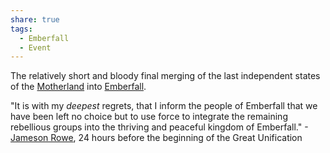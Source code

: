 ```yaml
---
share: true
tags:
  - Emberfall
  - Event
---
```


The relatively short and bloody final merging of the last independent states of the [Motherland](./Motherland.md) into [Emberfall](./Emberfall.md).

"It is with my *deepest* regrets, that I inform the people of Emberfall that we have been left no choice but to use force to integrate the remaining rebellious groups into the thriving and peaceful kingdom of Emberfall."
-[Jameson Rowe](./Jameson%20Rowe.md), 24 hours before the beginning of the Great Unification